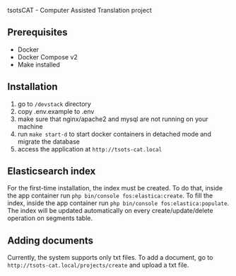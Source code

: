 tsotsCAT - Computer Assisted Translation project

## Prerequisites
- Docker
- Docker Compose v2
- Make installed

## Installation
1. go to `/devstack` directory
2. copy .env.example to .env
3. make sure that nginx/apache2 and mysql are not running on your machine
4. run `make start-d` to start docker containers in detached mode and migrate the database
5. access the application at `http://tsots-cat.local`

## Elasticsearch index
For the first-time installation, the index must be created. To do that, inside the app container run `php bin/console fos:elastica:create`.
To fill the index, inside the app container run `php bin/console fos:elastica:populate`.
The index will be updated automatically on every create/update/delete operation on segments table.

## Adding documents
Currently, the system supports only txt files. To add a document, go to `http://tsots-cat.local/projects/create` and upload a txt file.